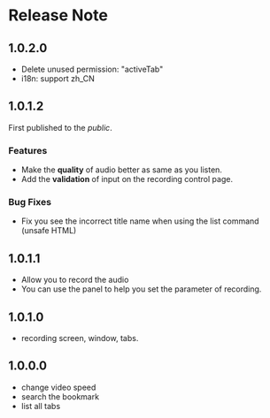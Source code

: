 # Release Note

## 1.0.2.0

- Delete unused permission: "activeTab"
- i18n: support zh_CN


## 1.0.1.2

First published to the *public*.

### Features

- Make the **quality** of audio better as same as you listen.
- Add the **validation** of input on the recording control page.

### Bug Fixes

- Fix you see the incorrect title name when using the list command (unsafe HTML)

## 1.0.1.1

- Allow you to record the audio
- You can use the panel to help you set the parameter of recording.

## 1.0.1.0

- recording screen, window, tabs.

## 1.0.0.0

- change video speed
- search the bookmark
- list all tabs
